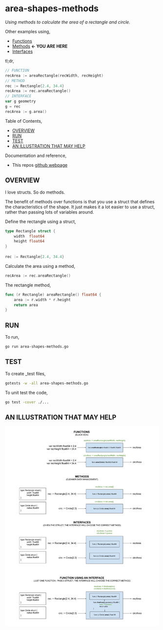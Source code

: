 # area-shapes-methods

_Using methods to calculate the area of a rectangle and circle._

Other examples using,

* [Functions](https://github.com/JeffDeCola/my-go-examples/tree/master/basic-syntax/functions/area-shapes-functions)
* [Methods](https://github.com/JeffDeCola/my-go-examples/tree/master/basic-syntax/methods/area-shapes-methods)
  **<- YOU ARE HERE**
* [Interfaces](https://github.com/JeffDeCola/my-go-examples/tree/master/basic-syntax/interfaces/area-shapes-interfaces)

tl;dr,

```go
// FUNCTION
recArea := areaRectangle(recWidth, recHeight)
// METHOD
rec := Rectangle{2.4, 34.4}
recArea := rec.areaRectangle()
// INTERFACE
var g geometry
g = rec
recArea := g.area()
```

Table of Contents,

* [OVERVIEW](https://github.com/JeffDeCola/my-go-examples/tree/master/basic-syntax/methods/area-shapes-methods#overview)
* [RUN](https://github.com/JeffDeCola/my-go-examples/tree/master/basic-syntax/methods/area-shapes-methods#run)
* [TEST](https://github.com/JeffDeCola/my-go-examples/tree/master/basic-syntax/methods/area-shapes-methods#test)
* [AN ILLUSTRATION THAT MAY HELP](https://github.com/JeffDeCola/my-go-examples/tree/master/basic-syntax/methods/area-shapes-methods#an-illustration-that-may-help)

Documentation and reference,

* This repos [github webpage](https://jeffdecola.github.io/my-go-examples/)

## OVERVIEW

I love structs. So do methods.

The benefit of methods over functions is that you use a struct that defines
the characteristics of the shape. It just makes it a lot easier to use a
struct, rather than passing lots of variables around.

Define the rectangle using a struct,

```go
type Rectangle struct {
    width  float64
    height float64
}

rec := Rectangle{2.4, 34.4}
```

Calculate the area using a method,

```go
recArea := rec.areaRectangle()
```

The rectangle method,

```go
func (r Rectangle) areaRectangle() float64 {
    area := r.width * r.height
    return area
}
```

## RUN

To run,

```bash
go run area-shapes-methods.go
```

## TEST

To create _test files,

```bash
gotests -w -all area-shapes-methods.go
```

To unit test the code,

```bash
go test -cover ./... 
```

## AN ILLUSTRATION THAT MAY HELP

![IMAGE - functions-methods-interfaces.jpg - IMAGE](../../../docs/pics/basic-syntax/functions-methods-interfaces.jpg)
